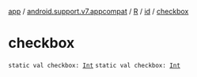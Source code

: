 [app](../../../index.md) / [android.support.v7.appcompat](../../index.md) / [R](../index.md) / [id](index.md) / [checkbox](./checkbox.md)

# checkbox

`static val checkbox: `[`Int`](https://kotlinlang.org/api/latest/jvm/stdlib/kotlin/-int/index.html)
`static val checkbox: `[`Int`](https://kotlinlang.org/api/latest/jvm/stdlib/kotlin/-int/index.html)
